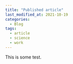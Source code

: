 ```yaml
---
title: "Published article"
last_modified_at: 2021-10-19
categories:
  - Blog
tags:
  - article
  - science
  - work
---
```


This is some test.